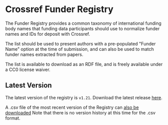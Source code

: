 # Crossref Funder Registry

The Funder Registry provides a common taxonomy of international funding body names that funding data participants should use to normalize funder names and IDs for deposit with Crossref.

The list should be used to present authors with a pre-populated "Funder Name" option at the time of submission, and can also be used to match funder names extracted from papers.

The list is available to download as an RDF file, and is freely available under a CC0 license waiver.

## Latest Version

The latest version of the registry is `v1.21`. Download the latest release [here](https://github.com/CrossRef/open-funder-registry/releases/latest).

A .csv file of the most recent version of the Registry can [also be downloaded](https://doi.crossref.org/funderNames?mode=list) Note that there is no version history at this time for the .csv format.
